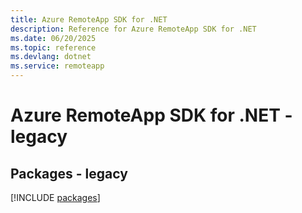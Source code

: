 ```yaml
---
title: Azure RemoteApp SDK for .NET
description: Reference for Azure RemoteApp SDK for .NET
ms.date: 06/20/2025
ms.topic: reference
ms.devlang: dotnet
ms.service: remoteapp
---
```

# Azure RemoteApp SDK for .NET - legacy
## Packages - legacy
[!INCLUDE [packages](remoteapp-index.md)]